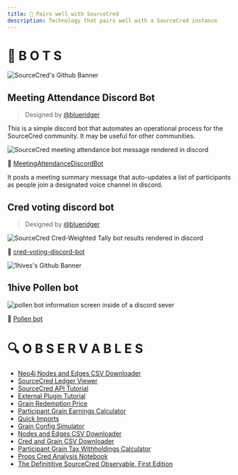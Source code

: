 ```yaml
---
title: 🤝 Pairs well with SourceCred
description: Technology that pairs well with a SourceCred instance
---
```

# 🤖 B O T S

![SourceCred's Github Banner](img/uploads/sourcecred.png "SourceCred's Github Banner")

## Meeting Attendance Discord Bot

> Designed by [@blueridger](https://github.com/blueridger)

This is a simple discord bot that automates an operational process for the SourceCred community. It may be useful for other communities.

![SourceCred meeting attendance bot message rendered in discord](img/uploads/meeting.png "SourceCred meeting attendance bot message rendered in discord")

🤖 [MeetingAttendanceDiscordBot](https://github.com/blueridger/MeetingAttendanceDiscordBot)

It posts a meeting summary message that auto-updates a list of participants as people join a designated voice channel in discord.

## Cred voting discord bot

> Designed by [@blueridger](https://github.com/blueridger)

![SourceCred Cred-Weighted Tally bot results rendered in discord](img/uploads/tallyoo.png "SourceCred Cred-Weighted Tally bot results rendered in discord")


🤖 [cred-voting-discord-bot](https://github.com/blueridger/cred-voting-discord-bot)

![1hives's Github Banner](img/uploads/1hive-banner.png "1hives's Github Banner")

## 1hive Pollen bot

![pollen bot information screen inside of a discord sever](img/uploads/pbot.png "pollen bot information screen inside of a discord sever")

🤖 [Pollen bot](https://github.com/1Hive/pollen-bot)

# 🔍 O B S E R V A B L E S

* [Neo4j Nodes and Edges CSV Downloader](https://observablehq.com/@sourcecred/neo4j-nodes-and-edges-csv-downloader)
* [SourceCred Ledger Viewer](https://observablehq.com/@sourcecred/sourcecred-ledger-viewer)
* [SourceCred API Tutorial](https://observablehq.com/@sourcecred/api-tutorial) 
* [External Plugin Tutorial](https://observablehq.com/@sourcecred/external-plugin-tutorial)
* [Grain Redemption Price](https://observablehq.com/@sourcecred/grain-redemption-price)
* [Participant Grain Earnings Calculator](https://observablehq.com/@sourcecred/participant-grain-earnings-calculator) 
* [Quick Imports](https://observablehq.com/@sourcecred/quick-imports) 
* [Grain Config Simulator](https://observablehq.com/@sourcecred/grain-config-simulator) 
* [Nodes and Edges CSV Downloader](https://observablehq.com/@sourcecred/nodes-and-edges-csv-downloader)
* [Cred and Grain CSV Downloader](https://observablehq.com/@sourcecred/cred-and-grain-csv-downloader)
* [Participant Grain Tax Withholdings Calculator](https://observablehq.com/@sourcecred/participant-grain-tax-withholdings-calculator) 
* [Props Cred Analysis Notebook](https://observablehq.com/@sourcecred/props-cred-analysis-notebook)
* [The Definititive SourceCred Observable, First Edition](https://observablehq.com/@sourcecred/the-definititive-sourcecred-observable-first-edition)